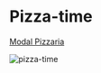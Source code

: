 # Pizza-time

<a href="https://maferrs.github.io/Pizza-time/">Modal Pizzaria</a>

![pizza-time](https://user-images.githubusercontent.com/90789503/177022105-dd019800-9fe3-4aff-9c07-9ce4bf1ee2e0.png)
